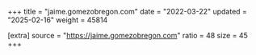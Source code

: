 +++
title = "jaime.gomezobregon.com"
date = "2022-03-22"
updated = "2025-02-16"
weight = 45814

[extra]
source = "https://jaime.gomezobregon.com"
ratio = 48
size = 45
+++
